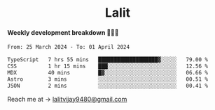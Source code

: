 <h1 align="center">Lalit</h1>

#### Weekly development breakdown 👨🏻‍💻
<!--START_SECTION:waka-->

```txt
From: 25 March 2024 - To: 01 April 2024

TypeScript   7 hrs 55 mins   ███████████████████▓░░░░░   79.00 %
CSS          1 hr 15 mins    ███░░░░░░░░░░░░░░░░░░░░░░   12.56 %
MDX          40 mins         █▓░░░░░░░░░░░░░░░░░░░░░░░   06.66 %
Astro        3 mins          ░░░░░░░░░░░░░░░░░░░░░░░░░   00.51 %
JSON         2 mins          ░░░░░░░░░░░░░░░░░░░░░░░░░   00.41 %
```

<!--END_SECTION:waka-->

Reach me at → lalitvijay9480@gmail.com
